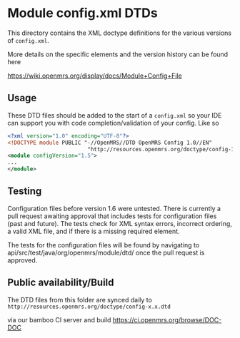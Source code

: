 # Module config.xml DTDs

This directory contains the XML doctype definitions for the various versions of `config.xml`.

More details on the specific elements and the version history can be found here

https://wiki.openmrs.org/display/docs/Module+Config+File

## Usage
These DTD files should be added to the start of a `config.xml` so your IDE can support you with code completion/validation of
your config. Like so

```xml
<?xml version="1.0" encoding="UTF-8"?>
<!DOCTYPE module PUBLIC "-//OpenMRS//DTD OpenMRS Config 1.0//EN"
                         "http://resources.openmrs.org/doctype/config-1.5.dtd">
<module configVersion="1.5">
...
</module>
```

## Testing

 Configuration files before version 1.6 were untested. There is currently a pull request awaiting approval that includes tests for configuration files (past and future). The tests check for XML syntax errors, incorrect ordering, a valid XML file, and if there is a missing required element. 

 The tests for the configuration files will be found by navigating to api/src/test/java/org/openmrs/module/dtd/ once the pull request is approved. 

## Public availability/Build

The DTD files from this folder are synced daily to `http://resources.openmrs.org/doctype/config-x.x.dtd`

via our bamboo CI server and build
https://ci.openmrs.org/browse/DOC-DOC
